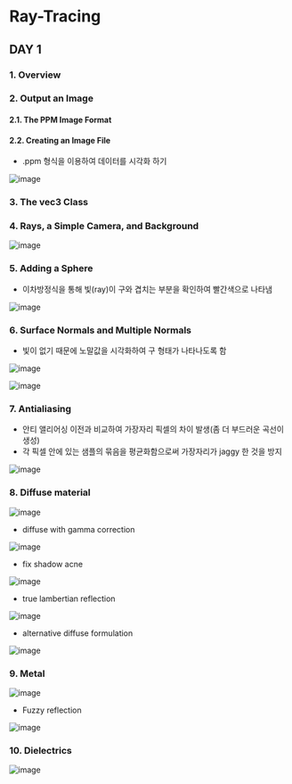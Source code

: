 # Ray-Tracing

## DAY 1
### 1. Overview
### 2. Output an Image
#### 2.1. The PPM Image Format
#### 2.2. Creating an Image File
* .ppm 형식을 이용하여 데이터를 시각화 하기

![image](https://user-images.githubusercontent.com/86725870/172625459-aa761851-1355-4f85-932b-1018045c09bc.png)
### 3. The vec3 Class
### 4. Rays, a Simple Camera, and Background
![image](https://user-images.githubusercontent.com/86725870/172440941-b310efdd-dd2e-4ed4-983c-b9d205a8d929.png)
### 5. Adding a Sphere
* 이차방정식을 통해 빛(ray)이 구와 겹치는 부분을 확인하여 빨간색으로 나타냄

![image](https://user-images.githubusercontent.com/86725870/172537389-7987b8ca-56bd-49bd-b61a-7370b6e74076.png)

### 6. Surface Normals and Multiple Normals
* 빛이 없기 때문에 노말값을 시각화하여 구 형태가 나타나도록 함

![image](https://user-images.githubusercontent.com/86725870/172539749-dd5e6e30-3c52-4922-8f7e-fd2294fa046f.png)

![image](https://user-images.githubusercontent.com/86725870/172609554-cff5ea29-fea8-422d-99cb-1ceeb18e3a1e.png)

### 7. Antialiasing
* 안티 앨리어싱 이전과 비교하여 가장자리 픽셀의 차이 발생(좀 더 부드러운 곡선이 생성)
* 각 픽셀 안에 있는 샘플의 묶음을 평균화함으로써 가장자리가 jaggy 한 것을 방지

![image](https://user-images.githubusercontent.com/86725870/172623475-ec45bd65-e99c-417b-9f50-322c6f083767.png)

### 8. Diffuse material
![image](https://user-images.githubusercontent.com/86725870/173000934-0a3ee038-4e14-45fc-bc1f-0f859221b7ea.png)

* diffuse with gamma correction

![image](https://user-images.githubusercontent.com/86725870/173004545-539da6ca-cfbf-4361-b0aa-25b9cb2d923f.png)

* fix shadow acne

![image](https://user-images.githubusercontent.com/86725870/173004951-7fadf950-076b-4f09-b86c-4e1a88f1c59d.png)
* true lambertian reflection

![image](https://user-images.githubusercontent.com/86725870/173006182-9d417e72-ac9c-4414-b184-c18e2ac915f8.png)
* alternative diffuse formulation

![image](https://user-images.githubusercontent.com/86725870/173007178-3b53a7c9-7f17-4f95-adeb-193acc41d437.png)

### 9. Metal
![image](https://user-images.githubusercontent.com/86725870/173102500-56a23e39-c96c-4d01-a7af-e87494a4becb.png)
* Fuzzy reflection

![image](https://user-images.githubusercontent.com/86725870/173103720-fe7c0b47-0564-4d82-8f36-b62a6d162a26.png)

### 10. Dielectrics
![image](https://user-images.githubusercontent.com/86725870/173176107-8425dd4d-c2c6-4552-b55f-81b9bb7e5564.png)

